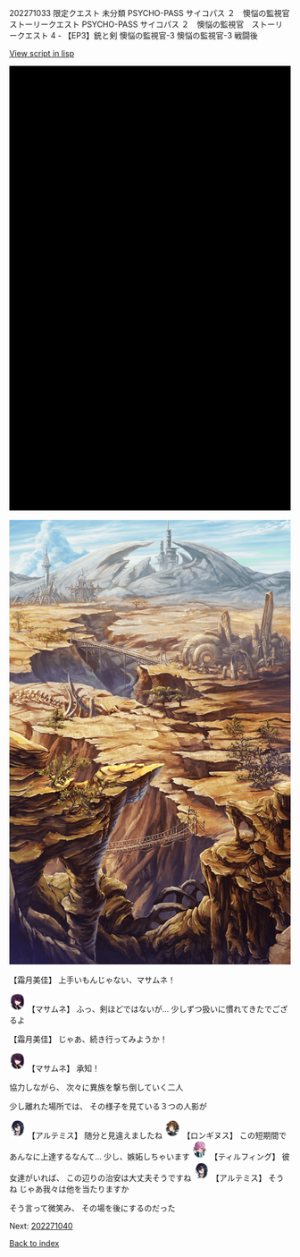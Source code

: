 202271033 限定クエスト 未分類 PSYCHO-PASS サイコパス ２　懊悩の監視官　ストーリークエスト PSYCHO-PASS サイコパス ２　懊悩の監視官　ストーリークエスト 4 - 【EP3】銃と剣 懊悩の監視官-3 懊悩の監視官-3 戦闘後

[View script in lisp](../scripts/202271033.txt)

![bg_black.png](../images/backgrounds/bg_black.png)

![004_wildland.png](../images/backgrounds/004_wildland.png)

【霜月美佳】
上手いもんじゃない、マサムネ！

<img src="../images/units/5100141.png" alt="5100141.png" height="34"/>
【マサムネ】
ふっ、剣ほどではないが…
少しずつ扱いに慣れてきたでござるよ

【霜月美佳】
じゃあ、続き行ってみようか！

<img src="../images/units/5100141.png" alt="5100141.png" height="34"/>
【マサムネ】
承知！

協力しながら、
次々に異族を撃ち倒していく二人

少し離れた場所では、
その様子を見ている３つの人影が

<img src="../images/units/5400111.png" alt="5400111.png" height="34"/>
【アルテミス】
随分と見違えましたね

<img src="../images/units/5300141.png" alt="5300141.png" height="34"/>
【ロンギヌス】
この短期間で
あんなに上達するなんて…
少し、嫉妬しちゃいます

<img src="../images/units/5101411.png" alt="5101411.png" height="34"/>
【ティルフィング】
彼女達がいれば、
この辺りの治安は大丈夫そうですね

<img src="../images/units/5400111.png" alt="5400111.png" height="34"/>
【アルテミス】
そうね
じゃあ我々は他を当たりますか

そう言って微笑み、
その場を後にするのだった


Next: [202271040](202271040.md)

[Back to index](index.md)
